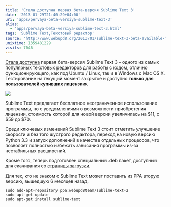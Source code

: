 ```yaml
---
title: 'Стала доступна первая бета-версия Sublime Text 3'
date: '2013-01-29T21:40:29+04:00'
uri: 'apps/pervaya-beta-versiya-sublime-text-3'
alias: 
  - 'apps/pervaya-beta-versiya-sublime-text-3.html'
tags: 'Sublime Text,Текстовый редактор'
source: 'http://www.webupd8.org/2013/01/sublime-text-3-beta-available-for.html'
unixtime: 1359481229
visits: 7046
---
```

[Стала доступна](http://www.sublimetext.com/blog/articles/sublime-text-3-beta) первая бета-версия Sublime Text 3 – одного из самых популярных текстовых редакторов для работы с кодом, отлично функционирующего, как под Ubuntu / Linux, так и в Windows с Mac OS X. Тестирование на текущий момент закрытое и доступно **только для пользователей купивших лицензию**.

[![](img/2013/01/29/21-00/sublime-8426654681-o.jpg)](img/2013/01/29/21-00/sublime-8426654681-o.jpg)

Sublime Text предлагает бесплатное неограниченное использование программы, но с уведомлениями о возможности приобретения лицензии, стоимость которой для новой версии увеличилась на $11, с $59 до $70.

Среди ключевых изменений Sublime Text 3 стоит отметить улучшение скорости и без того шустрого редактора, переход на новую версию Python 3.3 и запуск дополнений в качестве отдельных процессов, что позволяет полностью избежать зависания программы из-за нестабильных расширений.

Кроме того, теперь подготовлен специальный .deb пакет, доступный для скачивания со [страницы загрузки](http://www.sublimetext.com/3).

Для тех, кто не знаком с Sublime Text может поставить из PPA вторую версию, вышедшую 6 месяцев назад.

```
sudo add-apt-repository ppa:webupd8team/sublime-text-2
sudo apt-get update
sudo apt-get install sublime-text
```
